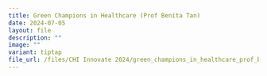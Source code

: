 ```yaml
---
title: Green Champions in Healthcare (Prof Benita Tan)
date: 2024-07-05
layout: file
description: ""
image: ""
variant: tiptap
file_url: /files/CHI Innovate 2024/green_champions_in_healthcare_prof_benita_tan.pdf
---
```

